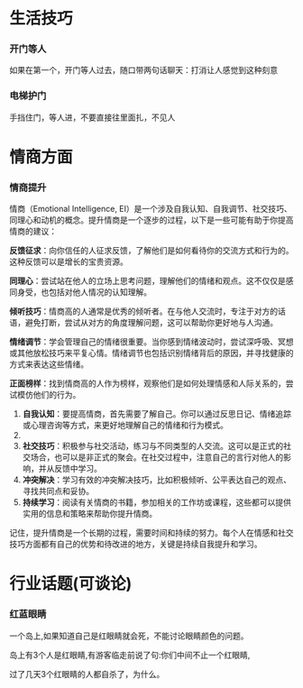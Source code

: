 # 生活技巧

### 开门等人

如果在第一个，开门等人过去，随口带两句话聊天：打消让人感觉到这种刻意

### 电梯护门

手挡住门，等人进，不要直接往里面扎，不见人





# 情商方面

### 情商提升

情商（Emotional Intelligence, EI）是一个涉及自我认知、自我调节、社交技巧、同理心和动机的概念。提升情商是一个逐步的过程，以下是一些可能有助于你提高情商的建议：

**反馈征求**：向你信任的人征求反馈，了解他们是如何看待你的交流方式和行为的。这种反馈可以是增长的宝贵资源。

**同理心**：尝试站在他人的立场上思考问题，理解他们的情绪和观点。这不仅仅是感同身受，也包括对他人情况的认知理解。

**倾听技巧**：情商高的人通常是优秀的倾听者。在与他人交流时，专注于对方的话语，避免打断，尝试从对方的角度理解问题，这可以帮助你更好地与人沟通。

**情绪调节**：学会管理自己的情绪很重要。当你感到情绪波动时，尝试深呼吸、冥想或其他放松技巧来平复心情。情绪调节也包括识别情绪背后的原因，并寻找健康的方式来表达这些情绪。

**正面榜样**：找到情商高的人作为榜样，观察他们是如何处理情感和人际关系的，尝试模仿他们的行为。

1. **自我认知**：要提高情商，首先需要了解自己。你可以通过反思日记、情绪追踪或心理咨询等方式，来更好地理解自己的情绪和行为模式。
2. 
3. **社交技巧**：积极参与社交活动，练习与不同类型的人交流。这可以是正式的社交场合，也可以是非正式的聚会。在社交过程中，注意自己的言行对他人的影响，并从反馈中学习。
4. **冲突解决**：学习有效的冲突解决技巧，比如积极倾听、公平表达自己的观点、寻找共同点和妥协。
5. **持续学习**：阅读有关情商的书籍，参加相关的工作坊或课程，这些都可以提供实用的信息和策略来帮助你提升情商。

记住，提升情商是一个长期的过程，需要时间和持续的努力。每个人在情感和社交技巧方面都有自己的优势和待改进的地方，关键是持续自我提升和学习。



# 行业话题(可谈论)

### 红蓝眼睛

一个岛上,如果知道自己是红眼睛就会死，不能讨论眼睛颜色的问题。

岛上有3个人是红眼睛,有游客临走前说了句:你们中间不止一个红眼睛,

过了几天3个红眼睛的人都自杀了，为什么。
